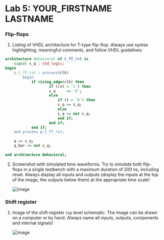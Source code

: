 # Lab 5: YOUR_FIRSTNAME LASTNAME

### Flip-flops

1. Listing of VHDL architecture for T-type flip-flop. Always use syntax highlighting, meaningful comments, and follow VHDL guidelines:

```vhdl
architecture Behavioral of t_ff_rst is
    signal s_q : std_logic;
begin
    p_t_ff_rst : process(clk)
        begin
            if rising_edge(clk) then  
                    if (rst = '1') then 
                    s_q     <= '0';            
                    else
                        if (t = '0') then
                        s_q <= s_q;                         
                        else
                        s_q <= not s_q;
                        end if;
                    end if;
            end if;
    end process p_t_ff_rst;
    
    q <= s_q;
    q_bar <= not s_q;
    
end architecture Behavioral;
```
2. Screenshot with simulated time waveforms. Try to simulate both flip-flops in a single testbench with a maximum duration of 200 ns, including reset. Always display all inputs and outputs (display the inputs at the top of the image, the outputs below them) at the appropriate time scale!

   ![image](https://user-images.githubusercontent.com/99491847/159560117-bdb901a6-ce95-4cb6-9a6f-0023ff41cf6f.png)

### Shift register

1. Image of the shift register `top` level schematic. The image can be drawn on a computer or by hand. Always name all inputs, outputs, components and internal signals!

   ![image](https://user-images.githubusercontent.com/99491847/159560154-62ee3541-bd81-4ce9-8ee3-ab8f5d6aae5e.png)
